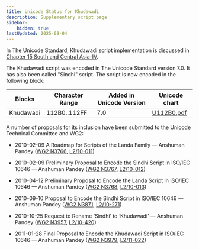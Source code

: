 ```yaml
---
title: Unicode Status for Khudawadi
description: Supplementary script page
sidebar:
    hidden: true
lastUpdated: 2025-09-04
---
```


In The Unicode Standard, Khudawadi script implementation is discussed in [Chapter 15 South and Central Asia-IV](http://www.unicode.org/versions/latest/ch15.pdf).

[comment]: # (end of intro)

[comment]: # (start of blocks)

The Khudawadi script was encoded in The Unicode Standard version 7.0. It has also been called "Sindhi" script. The script is now encoded in the following block:

| Blocks | Character Range | Added in Unicode Version | Unicode chart |
| ------ | --------------- | ------------------------ | ------------- |
| Khudawadi  | 112B0..112FF | 7.0 | [U112B0.pdf](http://www.unicode.org/charts/PDF/U112B0.pdf) |

[comment]: # (end of blocks)

[comment]: # (start of chars)



[comment]: # (end of chars)

[comment]: # (start of rest)

A number of proposals for its inclusion have been submitted to the Unicode Technical Committee and WG2:

- 2010-02-09 A Roadmap for Scripts of the Landa Family — Anshuman Pandey ([WG2 N3766](https://www.unicode.org/wg2/docs/n3766.pdf), [L2/10-011](http://www.unicode.org/cgi-bin/GetMatchingDocs.pl?L2/10-011))

- 2010-02-09 Preliminary Proposal to Encode the Sindhi Script in ISO/IEC 10646 — Anshuman Pandey ([WG2 N3767](https://www.unicode.org/wg2/docs/n3767.pdf), [L2/10-012](http://www.unicode.org/cgi-bin/GetMatchingDocs.pl?L2/10-012))

- 2010-04-12 Preliminary Proposal to Encode the Landa Script in ISO/IEC 10646 — Anshuman Pandey ([WG2 N3768](https://www.unicode.org/wg2/docs/n3768.pdf), [L2/10-013](http://www.unicode.org/cgi-bin/GetMatchingDocs.pl?L2/10-013))

- 2010-09-10 Proposal to Encode the Sindhi Script in ISO/IEC 10646 — Anshuman Pandey ([WG2 N3871](http://www.dkuug.dk/jtc1/sc2/wg2/docs/n3871.pdf), [L2/10-271](http://www.unicode.org/cgi-bin/GetMatchingDocs.pl?L2/10-271))

- 2010-10-25 Request to Rename ‘Sindhi’ to ‘Khudawadi’ — Anshuman Pandey ([WG2 N3957](https://www.unicode.org/wg2/docs/n3957.pdf), [L2/10-420](http://www.unicode.org/cgi-bin/GetMatchingDocs.pl?L2/10-420))

- 2011-01-28 Final Proposal to Encode the Khudawadi Script in ISO/IEC 10646 — Anshuman Pandey ([WG2 N3979](https://www.unicode.org/wg2/docs/n3979.pdf), [L2/11-022](http://www.unicode.org/cgi-bin/GetMatchingDocs.pl?L2/11-022))
